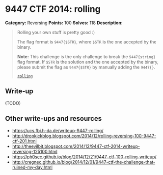 # 9447 CTF 2014: rolling

**Category:** Reversing
**Points:** 100
**Solves:** 118
**Description:**

> Rolling your own stuff is pretty good :)
>
> The flag format is `9447{$STR}`, where `$STR` is the one accepted by the binary.
>
> **Note:** This challenge is the only challenge to break the `9447{string}` flag format. If `$STR` is the solution and the one accepted by the binary, please submit the flag as `9447{$STR}` by manually adding the `9447{}`.
>
> [`rolling`](rolling)

## Write-up

(TODO)

## Other write-ups and resources

* <https://ucs.fbi.h-da.de/writeup-9447-rolling/>
* <http://dropkickblog.blogspot.com/2014/12/rolling-reversing-100-9447-ctf-201.html>
* <http://theevilbit.blogspot.com/2014/12/9447-ctf-2014-writeup-reversing-125100.html>
* <https://ph0sec.github.io/blog/2014/12/21/9447-ctf-100-rolling-writeup/>
* <http://cregnec.github.io/blog/2014/12/01/9447-ctf-the-challenge-that-ruined-my-day.html>
